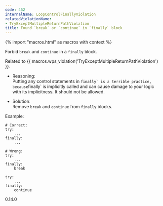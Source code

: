 ```yaml
---
code: 452
internalName: LoopControlFinallyViolation
relatedViolationName:
- TryExceptMultipleReturnPathViolation
title: Found `break` or `continue` in `finally` block
---
```


{% import "macros.html" as macros with context %}

Forbid `break` and `continue` in a `finally` block.

Related to {{
macros.wps\_violation('TryExceptMultipleReturnPathViolation') }}.

  - Reasoning:  
    Putting any control statements in ``finally` is a terrible practice,
    because``finally\` is implicitly called and can cause damage to your
    logic with its implicitness. It should not be allowed.

  - Solution:  
    Remove `break` and `continue` from `finally` blocks.

Example:

    # Correct:
    try:
        ...
    finally:
        ...
    
    # Wrong:
    try:
        ...
    finally:
        break
    
    try:
        ...
    finally:
        continue

<div class="versionadded">

0.14.0

</div>